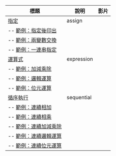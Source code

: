 | 標題  |  說明  |  影片  |
|--------|-----------|-------|
| [指定](assign.html) | assign | |
| -- [範例：指定後印出](assignEx1.html) |  | |
| -- [範例：兩變數交換](assignSwap.html) |  | |
| -- [範例：一連串指定](assignEx3.html) |  | |
| [運算式](exp.html) | expression | |
| -- [範例：加減乘除](addsub.html) |  | |
| -- [範例：邏輯運算](logicOp.html) |  | |
| -- [範例：位元運算](bitop.html) |  | |
| [循序執行](sequential.html) | sequential | |
| -- [範例：連續相加](seqAdd.html) |  | |
| -- [範例：連續相乘](seqMult.html) |  | |
| -- [範例：連續加減乘除](seqMathOp.html) |  | |
| -- [範例：連續邏輯運算](seqLogicOp.html) |  | |
| -- [範例：連續位元運算](seqBitOp.html) |  | |
